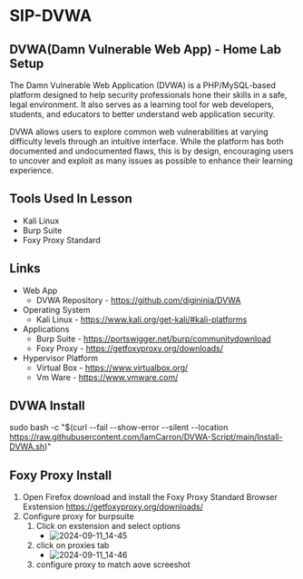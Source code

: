 # SIP-DVWA
## DVWA(Damn Vulnerable Web App) - Home Lab Setup
The Damn Vulnerable Web Application (DVWA) is a PHP/MySQL-based platform designed to help security professionals hone their skills in a safe, legal environment. It also serves as a learning tool for web developers, students, and educators to better understand web application security.

DVWA allows users to explore common web vulnerabilities at varying difficulty levels through an intuitive interface. While the platform has both documented and undocumented flaws, this is by design, encouraging users to uncover and exploit as many issues as possible to enhance their learning experience.

## Tools Used In Lesson
- Kali Linux
- Burp Suite
- Foxy Proxy Standard

## Links

- Web App
  - DVWA Repository - https://github.com/digininja/DVWA
- Operating System
  - Kali Linux - https://www.kali.org/get-kali/#kali-platforms
- Applications
  - Burp Suite - https://portswigger.net/burp/communitydownload
  - Foxy Proxy - https://getfoxyproxy.org/downloads/
- Hypervisor Platform
  - Virtual Box - https://www.virtualbox.org/
  - Vm Ware - https://www.vmware.com/

## DVWA Install

sudo bash -c "$(curl --fail --show-error --silent --location https://raw.githubusercontent.com/IamCarron/DVWA-Script/main/Install-DVWA.sh)"

## Foxy Proxy Install

1. Open Firefox download and install the Foxy Proxy Standard Browser Exstension https://getfoxyproxy.org/downloads/
2. Configure proxy for burpsuite
   1. Click on exstension and select options
      - ![2024-09-11_14-45](https://github.com/user-attachments/assets/3ae3511e-5d6c-461a-a751-99242181359d)
   3. click on proxies tab
      - ![2024-09-11_14-46](https://github.com/user-attachments/assets/b8aca22f-c2e2-4a4a-b07a-97b832318c4a)
   4. configure proxy to match aove screeshot
